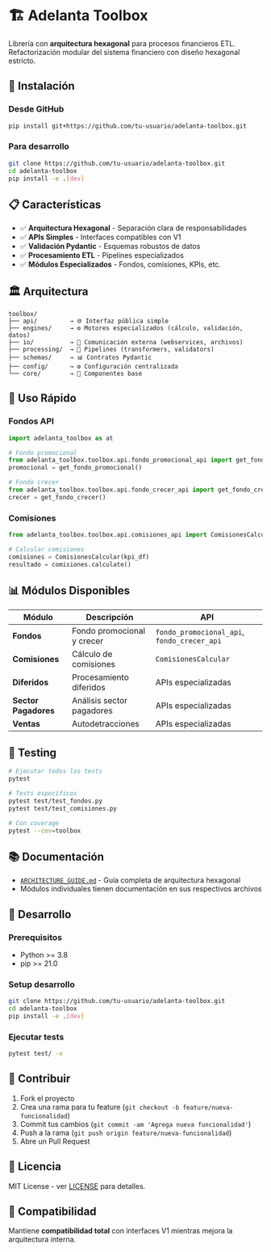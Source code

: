 # 🏗️ Adelanta Toolbox

Librería con **arquitectura hexagonal** para procesos financieros ETL. Refactorización modular del sistema financiero con diseño hexagonal estricto.

## 🚀 Instalación

### Desde GitHub

```bash
pip install git+https://github.com/tu-usuario/adelanta-toolbox.git
```

### Para desarrollo

```bash
git clone https://github.com/tu-usuario/adelanta-toolbox.git
cd adelanta-toolbox
pip install -e .[dev]
```

## 📋 Características

-   ✅ **Arquitectura Hexagonal** - Separación clara de responsabilidades
-   ✅ **APIs Simples** - Interfaces compatibles con V1
-   ✅ **Validación Pydantic** - Esquemas robustos de datos
-   ✅ **Procesamiento ETL** - Pipelines especializados
-   ✅ **Módulos Especializados** - Fondos, comisiones, KPIs, etc.

## 🏛️ Arquitectura

```
toolbox/
├── api/         → 🌐 Interfaz pública simple
├── engines/     → ⚙️ Motores especializados (cálculo, validación, datos)
├── io/          → 📡 Comunicación externa (webservices, archivos)
├── processing/  → 🔄 Pipelines (transformers, validators)
├── schemas/     → 📊 Contratos Pydantic
├── config/      → ⚙️ Configuración centralizada
└── core/        → 🔧 Componentes base
```

## 🚀 Uso Rápido

### Fondos API

```python
import adelanta_toolbox as at

# Fondo promocional
from adelanta_toolbox.toolbox.api.fondo_promocional_api import get_fondo_promocional
promocional = get_fondo_promocional()

# Fondo crecer
from adelanta_toolbox.toolbox.api.fondo_crecer_api import get_fondo_crecer
crecer = get_fondo_crecer()
```

### Comisiones

```python
from adelanta_toolbox.toolbox.api.comisiones_api import ComisionesCalcular

# Calcular comisiones
comisiones = ComisionesCalcular(kpi_df)
resultado = comisiones.calculate()
```

## 📊 Módulos Disponibles

| Módulo               | Descripción                | API                                         |
| -------------------- | -------------------------- | ------------------------------------------- |
| **Fondos**           | Fondo promocional y crecer | `fondo_promocional_api`, `fondo_crecer_api` |
| **Comisiones**       | Cálculo de comisiones      | `ComisionesCalcular`                        |
| **Diferidos**        | Procesamiento diferidos    | APIs especializadas                         |
| **Sector Pagadores** | Análisis sector pagadores  | APIs especializadas                         |
| **Ventas**           | Autodetracciones           | APIs especializadas                         |

## 🧪 Testing

```bash
# Ejecutar todos los tests
pytest

# Tests específicos
pytest test/test_fondos.py
pytest test/test_comisiones.py

# Con coverage
pytest --cov=toolbox
```

## 📚 Documentación

-   [`ARCHITECTURE_GUIDE.md`](ARCHITECTURE_GUIDE.md) - Guía completa de arquitectura hexagonal
-   Módulos individuales tienen documentación en sus respectivos archivos

## 🔧 Desarrollo

### Prerequisitos

-   Python >= 3.8
-   pip >= 21.0

### Setup desarrollo

```bash
git clone https://github.com/tu-usuario/adelanta-toolbox.git
cd adelanta-toolbox
pip install -e .[dev]
```

### Ejecutar tests

```bash
pytest test/ -v
```

## 🤝 Contribuir

1. Fork el proyecto
2. Crea una rama para tu feature (`git checkout -b feature/nueva-funcionalidad`)
3. Commit tus cambios (`git commit -am 'Agrega nueva funcionalidad'`)
4. Push a la rama (`git push origin feature/nueva-funcionalidad`)
5. Abre un Pull Request

## 📄 Licencia

MIT License - ver [LICENSE](LICENSE) para detalles.

## 🎯 Compatibilidad

Mantiene **compatibilidad total** con interfaces V1 mientras mejora la arquitectura interna.
